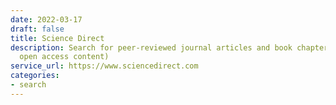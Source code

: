 ```yaml
---
date: 2022-03-17
draft: false
title: Science Direct
description: Search for peer-reviewed journal articles and book chapters (including
  open access content)
service_url: https://www.sciencedirect.com
categories:
- search
---
```



